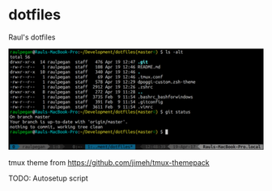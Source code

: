 # dotfiles
Raul's dotfiles

![dotfile-terminal](/images/dotfile_terminal.png)

tmux theme from https://github.com/jimeh/tmux-themepack

TODO: Autosetup script

